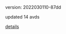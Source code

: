 version: 2022030110-87dd

updated 14 avds

[details](https://github.com/0x74f917491bfa7ebfa379/ali_avd_db/blob/master/change_log/2022/03/01/10/87dd.txt)